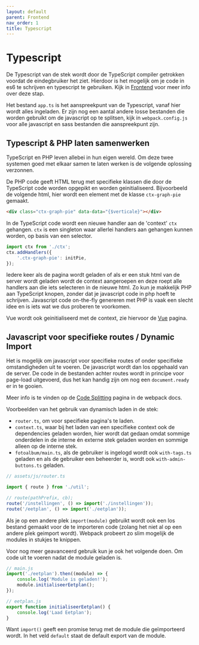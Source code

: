 ```yaml
---
layout: default
parent: Frontend
nav_order: 1
title: Typescript
---
```


# Typescript

De Typescript van de stek wordt door de TypeScript compiler getrokken voordat de eindegbruiker het ziet. Hierdoor is het mogelijk om je code in es6 te schrijven en typescript te gebruiken. Kijk in [Frontend](../introductie/frontend.md) voor meer info over deze stap.

Het bestand `app.ts` is het aanspreekpunt van de Typescript, vanaf hier wordt alles ingeladen. Er zijn nog een aantal andere losse bestanden die worden gebruikt om de javascript op te splitsen, kijk in `webpack.config.js` voor alle javascript en sass bestanden die aanspreekpunt zijn.

## Typescript & PHP laten samenwerken

TypeScript en PHP leven allebei in hun eigen wereld. Om deze twee systemen goed met elkaar samen te laten werken is de volgende oplossing verzonnen.

De PHP code geeft HTML terug met specifieke klassen die door de TypeScript code worden opgepikt en worden geinitialiseerd. Bijvoorbeeld de volgende html, hier wordt een element met de klasse `ctx-graph-pie` gemaakt.

```html
<div class="ctx-graph-pie" data-data="{$verticale}"></div>
```

In de TypeScript code wordt een nieuwe handler aan de 'context' `ctx` gehangen. `ctx` is een singleton waar allerlei handlers aan gehangen kunnen worden, op basis van een selector.

```ts
import ctx from './ctx';
ctx.addHandlers({
	'.ctx-graph-pie': initPie,
});
```

Iedere keer als de pagina wordt geladen of als er een stuk html van de server wordt geladen wordt de context aangeroepen en deze roept alle handlers aan die iets selecteren in de nieuwe html. Zo kun je makkelijk PHP aan TypeScript knopen, zonder dat je javascript code in php hoeft te schrijven. Javascript code on-the-fly genereren met PHP is vaak een slecht idee en is iets wat we dus proberen te voorkomen.

Vue wordt ook geinitialiseerd met de context, zie hiervoor de [Vue](./vue.md) pagina.

## Javascript voor specifieke routes / Dynamic Import

Het is mogelijk om javascript voor specifieke routes of onder specifieke omstandigheden uit te voeren. De javascript wordt dan los opgehaald van de server. De code in de bestanden achter routes wordt in principe voor page-load uitgevoerd, dus het kan handig zijn om nog een `document.ready` er in te gooien.

Meer info is te vinden op de [Code Splitting](https://webpack.js.org/guides/code-splitting/#dynamic-imports) pagina in de webpack docs.

Voorbeelden van het gebruik van dynamisch laden in de stek:

- `router.ts`, om voor specifieke pagina's te laden.
- `context.ts`, waar bij het laden van een specifieke context ook de dependencies geladen worden, hier wordt dat gedaan omdat sommige onderdelen in de interne én externe stek geladen worden en sommige alleen op de interne stek.
- `fotoalbum/main.ts`, als de gebruiker is ingelogd wordt ook `with-tags.ts` geladen en als de gebruiker een beheerder is, wordt ook `with-admin-buttons.ts` geladen.

```javascript
// assets/js/router.ts

import { route } from './util';

// route(pathPrefix, cb);
route('/instellingen', () => import('./instellingen'));
route('/eetplan', () => import('./eetplan'));
```

Als je op een andere plek `import(module)` gebruikt wordt ook een los bestand gemaakt voor de te importeren code (zolang het niet al op een andere plek geimport wordt). Webpack probeert zo slim mogelijk de modules in stukjes te knippen.

Voor nog meer geavanceerd gebruik kun je ook het volgende doen. Om code uit te voeren nadat de module geladen is.

```javascript
// main.js
import('./eetplan').then((module) => {
	console.log('Module is geladen!');
	module.initialiseerEetplan();
});

// eetplan.js
export function initialiseerEetplan() {
	console.log('Laad Eetplan');
}
```

Want `import()` geeft een promise terug met de module die geïmporteerd wordt. In het veld `default` staat de default export van de module.
